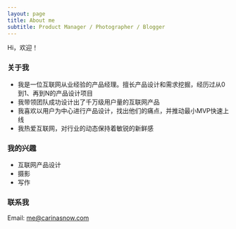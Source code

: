 ```yaml
---
layout: page
title: About me
subtitle: Product Manager / Photographer / Blogger
---
```


Hi，欢迎！

### 关于我

- 我是一位互联网从业经验的产品经理。擅长产品设计和需求挖掘，经历过从0到1、再到N的产品设计项目
- 我带领团队成功设计出了千万级用户量的互联网产品
- 我喜欢以用户为中心进行产品设计，找出他们的痛点，并推动最小MVP快速上线
- 我热爱互联网，对行业的动态保持着敏锐的新鲜感

### 我的兴趣

- 互联网产品设计
- 摄影
- 写作

### 联系我

Email: me@carinasnow.com
